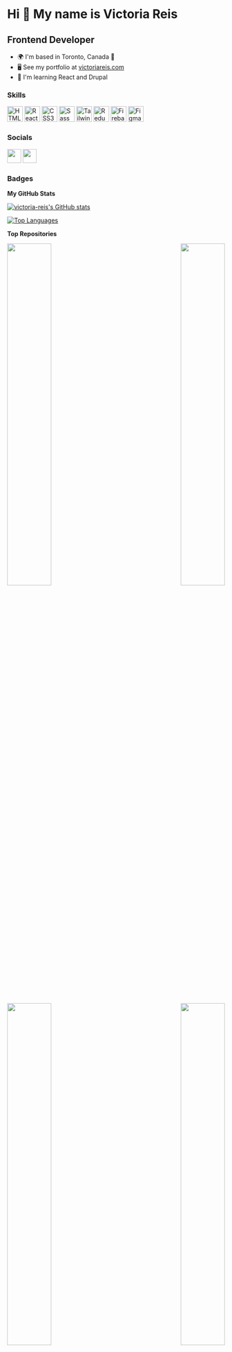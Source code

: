 # Hi 👋 My name is Victoria Reis

## Frontend Developer

- 🌍 I'm based in Toronto, Canada 🍁
- 🖥️ See my portfolio at [victoriareis.com](http://www.victoriareis.com/)
- 🧠 I'm learning React and Drupal

### Skills

<p align="left">
<a href="https://developer.mozilla.org/en-US/docs/Glossary/HTML5" target="_blank" rel="noreferrer"><img src="https://raw.githubusercontent.com/danielcranney/readme-generator/main/public/icons/skills/html5-colored.svg" width="36" height="36" alt="HTML5" /></a>
<a href="https://reactjs.org/" target="_blank" rel="noreferrer"><img src="https://raw.githubusercontent.com/danielcranney/readme-generator/main/public/icons/skills/react-colored.svg" width="36" height="36" alt="React" /></a>
<a href="https://www.w3.org/TR/CSS/#css" target="_blank" rel="noreferrer"><img src="https://raw.githubusercontent.com/danielcranney/readme-generator/main/public/icons/skills/css3-colored.svg" width="36" height="36" alt="CSS3" /></a>
<a href="https://sass-lang.com/" target="_blank" rel="noreferrer"><img src="https://raw.githubusercontent.com/danielcranney/readme-generator/main/public/icons/skills/sass-colored.svg" width="36" height="36" alt="Sass" /></a>
<a href="https://tailwindcss.com/" target="_blank" rel="noreferrer"><img src="https://raw.githubusercontent.com/danielcranney/readme-generator/main/public/icons/skills/tailwindcss-colored.svg" width="36" height="36" alt="TailwindCSS" /></a>
<a href="https://redux.js.org/" target="_blank" rel="noreferrer"><img src="https://raw.githubusercontent.com/danielcranney/readme-generator/main/public/icons/skills/redux-colored.svg" width="36" height="36" alt="Redux" /></a>
<a href="https://firebase.google.com/" target="_blank" rel="noreferrer"><img src="https://raw.githubusercontent.com/danielcranney/readme-generator/main/public/icons/skills/firebase-colored.svg" width="36" height="36" alt="Firebase" /></a>
<a href="https://www.figma.com/" target="_blank" rel="noreferrer"><img src="https://raw.githubusercontent.com/danielcranney/readme-generator/main/public/icons/skills/figma-colored.svg" width="36" height="36" alt="Figma" /></a>
</p>

### Socials

<p align="left"> <a href="https://www.github.com/victoria-reis" target="_blank" rel="noreferrer"><img src="https://raw.githubusercontent.com/danielcranney/readme-generator/main/public/icons/socials/github.svg" width="32" height="32" /></a> <a href="https://www.linkedin.com/in/-victoriareis/" target="_blank" rel="noreferrer"><img src="https://raw.githubusercontent.com/danielcranney/readme-generator/main/public/icons/socials/linkedin.svg" width="32" height="32" /></a></p>

### Badges

<b>My GitHub Stats</b>

<a href="http://www.github.com/victoria-reis"><img src="https://github-readme-stats.vercel.app/api?username=victoria-reis&theme=nightowl&show_icons=true" alt="victoria-reis's GitHub stats" /></a>

<a href="https://github.com/victoria-reis" align="left"><img src="https://github-readme-stats.vercel.app/api/top-langs/?username=victoria-reis&theme=nightowl&show_icons=true" alt="Top Languages" /></a>

<b>Top Repositories</b>

<div width="100%" align="center"><a href="https://github.com/victoria-reis/e-commerce" align="left"><img align="left" width="45%" src="https://github-readme-stats.vercel.app/api/pin/?username=victoria-reis&repo=e-commerce&theme=nightowl&show_icons=true" /></a><a href="https://github.com/victoria-reis/lizzo-app" align="right"><img align="right" width="45%" src="https://github-readme-stats.vercel.app/api/pin/?username=victoria-reis&repo=lizzo-app&theme=nightowl&show_icons=true" /></a></div><br /><br /><br /><br /><br />

<br /> <br />

<div width="100%" align="center"><a href="https://github.com/victoria-reis/cope-app" align="left"><img align="left" width="45%" src="https://github-readme-stats.vercel.app/api/pin/?username=victoria-reis&repo=cope-app&theme=nightowl&show_icons=true" /></a><a href="https://github.com/victoria-reis/js-quiz-new-design" align="right"><img align="right" width="45%" src="https://github-readme-stats.vercel.app/api/pin/?username=victoria-reis&repo=js-quiz-new-design&theme=nightowl&show_icons=true" /></a></div>
